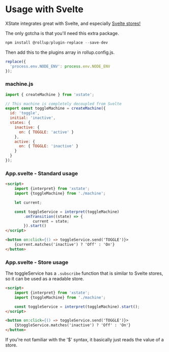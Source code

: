 # Usage with Svelte

XState integrates great with Svelte, and especially [Svelte stores!](https://svelte.dev/docs#svelte_store)

The only gotcha is that you'll need this extra package.

```js
npm install @rollup/plugin-replace --save-dev
```

Then add this to the plugins array in rollup.config.js.

```js
replace({
  'process.env.NODE_ENV': process.env.NODE_ENV
});
```

### machine.js

```js
import { createMachine } from 'xstate';

// This machine is completely decoupled from Svelte
export const toggleMachine = createMachine({
  id: 'toggle',
  initial: 'inactive',
  states: {
    inactive: {
      on: { TOGGLE: 'active' }
    },
    active: {
      on: { TOGGLE: 'inactive' }
    }
  }
});
```

### App.svelte - Standard usage

```html
<script>
    import {interpret} from 'xstate';
    import {toggleMachine} from './machine';

    let current;

    const toggleService = interpret(toggleMachine)
        .onTransition((state) => {
            current = state;
        }).start()
</script>

<button on:click={() => toggleService.send('TOGGLE')}>
    {current.matches('inactive') ? 'Off' : 'On'}
</button>
```

### App.svelte - Store usage

The toggleService has a `.subscribe` function that is similar to Svelte stores, so it can be used as a readable store.

```html
<script>
    import {interpret} from 'xstate';
    import {toggleMachine} from './machine';

    const toggleService = interpret(toggleMachine).start();
</script>

<button on:click={() => toggleService.send('TOGGLE')}>
    {$toggleService.matches('inactive') ? 'Off' : 'On'}
</button>
```

If you're not familiar with the '\$' syntax, it basically just reads the value of a store.
